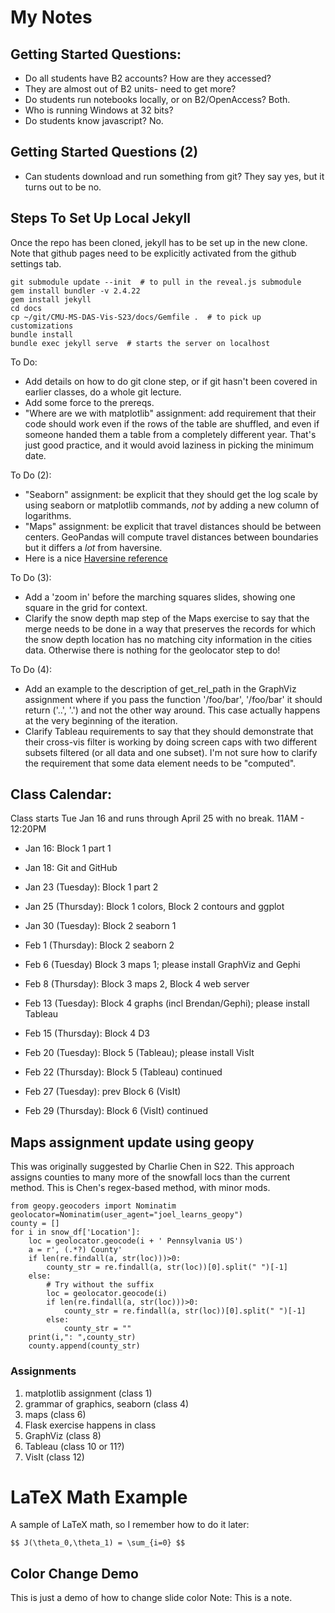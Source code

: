 # My Notes #

## Getting Started Questions:
* Do all students have B2 accounts? How are they accessed?
 * They are almost out of B2 units- need to get more?
* Do students run notebooks locally, or on B2/OpenAccess? Both.
* Who is running Windows at 32 bits?
* Do students know javascript? No.


## Getting Started Questions (2)
* Can students download and run something from git? They say yes, but
  it turns out to be no.



## Steps To Set Up Local Jekyll
Once the repo has been cloned, jekyll has to be set up in the new
clone.  Note that github pages need to be explicitly activated from
the github settings tab.

```
git submodule update --init  # to pull in the reveal.js submodule
gem install bundler -v 2.4.22
gem install jekyll
cd docs
cp ~/git/CMU-MS-DAS-Vis-S23/docs/Gemfile .  # to pick up customizations
bundle install
bundle exec jekyll serve  # starts the server on localhost
```



To Do:
* Add details on how to do git clone step, or if git hasn't been covered
  in earlier classes, do a whole git lecture.
* Add some force to the prereqs.
* "Where are we with matplotlib" assignment: add requirement that their
  code should work even if the rows of the table are shuffled, and even
  if someone handed them a table from a completely different year.  That's
  just good practice, and it would avoid laziness in picking the minimum date.


To Do (2):
* "Seaborn" assignment: be explicit that they should get the log scale by
  using seaborn or matplotlib commands, *not* by adding a new column of
  logarithms.
* "Maps" assignment: be explicit that travel distances should be between
  centers.  GeoPandas will compute travel distances between boundaries but
  it differs a *lot* from haversine.
* Here is a nice [Haversine reference](https://community.esri.com/t5/coordinate-reference-systems-blog/distance-on-a-sphere-the-haversine-formula/ba-p/902128#:~:text=For%20example%2C%20haversine(%CE%B8),longitude%20of%20the%20two%20points)


To Do (3):
* Add a 'zoom in' before the marching squares slides, showing one square
  in the grid for context.
* Clarify the snow depth map step of the Maps exercise to say that the
  merge needs to be done in a way that preserves the records for which
  the snow depth location has no matching city information in the cities
  data.  Otherwise there is nothing for the geolocator step to do!


To Do (4):
* Add an example to the description of get_rel_path in the GraphViz assignment
  where if you pass the function '/foo/bar', '/foo/bar' it should return
  ('..', '.') and not the other way around.  This case actually happens
  at the very beginning of the iteration.
* Clarify Tableau requirements to say that they should demonstrate that their
  cross-vis filter is working by doing screen caps with two different subsets
  filtered (or all data and one subset).  I'm not sure how to clarify the
  requirement that some data element needs to be "computed".



## Class Calendar:

Class starts Tue Jan 16 and runs through April 25 with no break.
11AM - 12:20PM

* Jan 16: Block 1 part 1
* Jan 18: Git and GitHub
* Jan 23 (Tuesday): Block 1 part 2
* Jan 25 (Thursday): Block 1 colors, Block 2 contours and ggplot
* Jan 30 (Tuesday): Block 2 seaborn 1
* Feb 1 (Thursday): Block 2 seaborn 2


* Feb 6 (Tuesday) Block 3 maps 1; please install GraphViz and Gephi
* Feb 8 (Thursday): Block 3 maps 2, Block 4 web server
* Feb 13 (Tuesday): Block 4 graphs (incl Brendan/Gephi); please install Tableau
* Feb 15 (Thursday): Block 4 D3
* Feb 20 (Tuesday): Block 5 (Tableau); please install VisIt
* Feb 22 (Thursday): Block 5 (Tableau) continued


* Feb 27 (Tuesday): prev Block 6 (VisIt)
* Feb 29 (Thursday): Block 6 (VisIt) continued



## Maps assignment update using geopy

This was originally suggested by Charlie Chen in S22.  This
approach assigns counties to many more of the snowfall locs
than the current method.  This is Chen's regex-based method,
with minor mods.

```
from geopy.geocoders import Nominatim
geolocator=Nominatim(user_agent="joel_learns_geopy")
county = []
for i in snow_df['Location']:
    loc = geolocator.geocode(i + ' Pennsylvania US')
    a = r', (.*?) County'
    if len(re.findall(a, str(loc)))>0:
        county_str = re.findall(a, str(loc))[0].split(" ")[-1]
    else:
        # Try without the suffix
        loc = geolocator.geocode(i)
        if len(re.findall(a, str(loc)))>0:
            county_str = re.findall(a, str(loc))[0].split(" ")[-1]
        else:
            county_str = ""
    print(i,": ",county_str)
    county.append(county_str)
```



### Assignments
1. matplotlib assignment (class 1)
2. grammar of graphics, seaborn (class 4)
4. maps (class 6)
5. Flask exercise happens in class
6. GraphViz (class 8)
7. Tableau (class 10 or 11?)
8. VisIt (class 12)



# LaTeX Math Example

A sample of LaTeX math, so I remember how to do it later:

`$$ J(\theta_0,\theta_1) = \sum_{i=0} $$`



<!-- .slide: data-background="#ff0000" -->
## Color Change Demo ##
This is just a demo of how to change slide color
Note:
This is a note.
